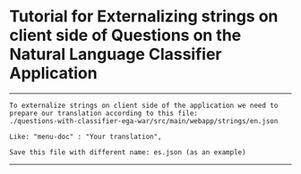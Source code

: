 # Tutorial for Externalizing strings on client side of Questions on the Natural Language Classifier Application

***
	To externalize strings on client side of the application we need to prepare our translation according to this file:
	./questions-with-classifier-ega-war/src/main/webapp/strings/en.json

	Like: "menu-doc" : "Your translation",

	Save this file with different name: es.json (as an example)
***